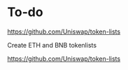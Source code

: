 # To-do

https://github.com/Uniswap/token-lists

Create ETH and BNB tokenlists

https://github.com/Uniswap/token-lists
